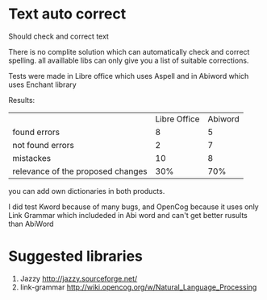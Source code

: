 # Text auto correct
Should check and correct text

There is no complite solution which can automatically check and correct spelling. all availlable libs can only give you a list of suitable corrections.

Tests were made in Libre office which uses Aspell and in Abiword which uses Enchant library


Results:

<Table>
<tr><td></td> <td>Libre Office</td> <td>Abiword </td> </tr>
<tr><td> found errors </td> <td> 8</td> <td> 5</td> </tr>
<tr> <td> not found errors</td> <td> 2</td> <td> 7</td> </tr>
<tr> <td>mistackes </td><td>10 </td> <td> 8</td> </tr>
<tr> <td> relevance of the proposed changes</td> <td> 30% </td> <td>70% </td> </tr>
</table>


you can add own dictionaries in both products.



I did test Kword because of many bugs, and OpenCog because it uses only Link Grammar which includeded in Abi word and can't get better rusults than AbiWord



# Suggested libraries
1. Jazzy http://jazzy.sourceforge.net/
1. link-grammar http://wiki.opencog.org/w/Natural_Language_Processing
